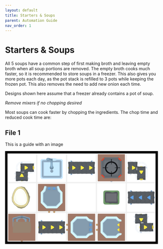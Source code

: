 ```yaml
---
layout: default
title: Starters & Soups
parent: Automation Guide
nav_order: 1
---
```


# Starters & Soups

All 5 soups have a common step of first making broth and leaving empty broth when all soup portions are removed. The empty broth cooks much faster, so it is recommended to store soups in a freezer. This also gives you more pots each day, as the pot stack is refilled to 3 pots while keeping the frozen pot. This also removes the need to add new onion each time.

Designs shown here assume that a freezer already contains a pot of soup. 

*Remove mixers if no chopping desired*

Most soups can cook faster by chopping the ingredients. The chop time and reduced cook time are:

## File 1

This is a guide with an image

![image tooltip here](/assets/images/guide/starters/bread_board_danger.png)
